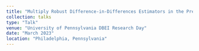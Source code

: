 ```yaml
---
title: "Multiply Robust Difference-in-Differences Estimators in the Presence of Heterogeneous Direct and Indirect Policy Exposures"
collection: talks
type: "Talk"
venue: "University of Pennsylvania DBEI Research Day"
date: "March 2023"
location: "Philadelphia, Pennsylvania"
---
```

